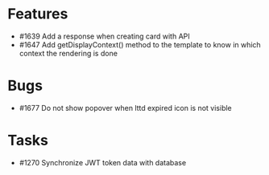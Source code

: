 

# Features

* #1639 Add a response when creating card with API 
* #1647 Add getDisplayContext() method to the template to know in which context the rendering is done

# Bugs

* #1677 Do not show popover when lttd expired icon is not visible

# Tasks

* #1270 Synchronize JWT token data with database




